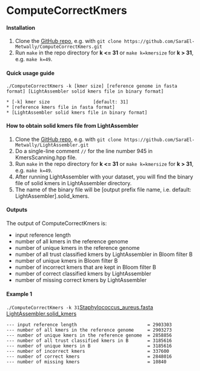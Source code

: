# ComputeCorrectKmers
#### Installation 
1. Clone the [GitHub repo](https://github.com/SaraEl-Metwally/ComputeCorrectKmers), e.g. with `git clone https://github.com/SaraEl-Metwally/ComputeCorrectKmers.git`
2. Run `make` in the repo directory for **k <= 31**  or `make k=kmersize` for **k > 31**, e.g. `make k=49`. 

#### Quick usage guide
``` ./ComputeCorrectKmers -k [kmer size] [reference genome in fasta format] [LightAssembler solid kmers file in binary format] ``` 

``` 
* [-k] kmer size                [default: 31]
* [reference kmers file in fasta format]
* [LightAssembler solid kmers file in binary format]
``` 
#### How to obtain solid kmers file from LightAssembler
1. Clone the [GitHub repo](https://github.com/SaraEl-Metwally/LightAssembler), e.g. with `git clone https://github.com/SaraEl-Metwally/LightAssembler.git`
2. Do a single-line comment `//` for the line number 945 in KmersScanning.hpp file.
3. Run `make` in the repo directory for **k <= 31**  or `make k=kmersize` for **k > 31**, e.g. `make k=49`. 
4. After running LightAssembler with your dataset, you will find the binary file of solid kmers in LightAssembler directory.
5. The name of the binary file will be [output prefix file name, i.e. default: LightAssembler].solid_kmers.

#### Outputs
The output of ComputeCorrectKmers is:
- input reference length
- number of all kmers in the reference genome 
- number of unique kmers in the reference genome
- number of all trust classified kmers by LightAssembler in Bloom filter B
- number of unique kmers in Bloom filter B
- number of incorrect kmers that are kept in Bloom filter B
- number of correct classified kmers by LightAssembler
- number of missing correct kmers by LightAssembler

#### Example 1
``` ./ComputeCorrectKmers -k 31 ```[Staphylococcus_aureus.fasta](http://gage.cbcb.umd.edu/data/Staphylococcus_aureus/Data.original/genome.fasta) [LightAssembler.solid_kmers](https://www.dropbox.com/s/jqjbcpng5u6n3mu/LightAssembler.solid_kmers?dl=0)

```
--- input reference length                          = 2903303
--- number of all kmers in the reference genome     = 2903273
--- number of unique kmers in the reference genome  = 2858856
--- number of all trust classified kmers in B       = 3185616
--- number of unique kmers in B                     = 3185616
--- number of incorrect kmers                       = 337600
--- number of correct kmers                         = 2848016
--- number of missing kmers                         = 10840
```

